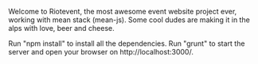 Welcome to Riotevent, the most awesome event website project ever, working with mean stack (mean-js). Some cool dudes are making it in the alps with love, beer and cheese.

Run "npm install" to install all the dependencies.
Run "grunt" to start the server and open your browser on http://localhost:3000/.